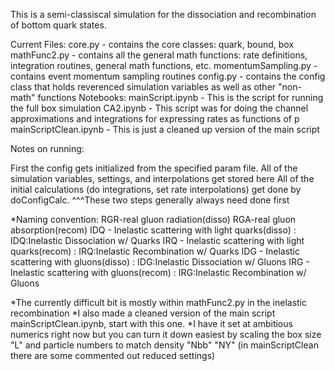This is a semi-classiscal simulation for the dissociation and recombination of bottom quark states.

Current Files:
	core.py - contains the core classes: quark, bound, box
	mathFunc2.py - contains all the general math functions: rate definitions, integration routines, general math functions, etc.
	momentumSampling.py - contains event momentum sampling routines
	config.py - contains the config class that holds reverenced simulation variables as well as other "non-math" functions
Notebooks:
	mainScript.ipynb - This is the script for running the full box simulation
	CA2.ipynb - This script was for doing the channel approximations and integrations for expressing rates as functions of p
	mainScriptClean.ipynb - This is just a cleaned up version of the main script

Notes on running:

First the config gets initialized from the specified param file. All of the simulation variables, settings, and interpolations get stored here
All of the initial calculations (do integrations, set rate interpolations) get done by doConfigCalc.
^^^These two steps generally always need done first

*Naming convention:
	RGR-real gluon radiation(disso) 
	RGA-real gluon absorption(recom) 
	IDQ - Inelastic scattering with light quarks(disso) : IDQ:Inelastic Dissociation w/ Quarks
	IRQ - Inelastic scattering with light quarks(recom) : IRQ:Inelastic Recombination w/ Quarks
	IDG - Inelastic scattering with gluons(disso) : IDG:Inelastic Dissociation w/ Gluons
	IRG - Inelastic scattering with gluons(recom) : IRG:Inelastic Recombination w/ Gluons

*The currently difficult bit is mostly within mathFunc2.py in the inelastic recombination
*I also made a cleaned version of the main script mainScriptClean.ipynb, start with this one.
*I have it set at ambitious numerics right now but you can turn it down easiest by scaling the box size "L" and particle numbers to match density "Nbb" "NY" (in mainScriptClean there are some commented out reduced settings)
